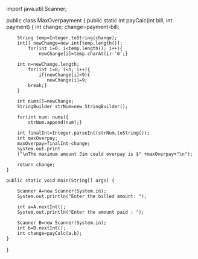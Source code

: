 import java.util.Scanner;

public class MaxOverpayment {
    public static int payCalc(int bill, int payment) {
        int change;
        change=payment-bill;
        
        String temp=Integer.toString(change);              
        int[] newChange=new int[temp.length()];
            for(int i=0; i<temp.length(); i++){
                newChange[i]=temp.charAt(i)-'0';}                               
            
        int n=newChange.length;
            for(int i=0; i<n; i++){
                if(newChange[i]<9){
                   newChange[i]=9;
            break;}
        }
                
        int nums[]=newChange;
        StringBuilder strNum=new StringBuilder();
        
        for(int num: nums){
            strNum.append(num);}
        
        int finalInt=Integer.parseInt(strNum.toString());     
        int maxOverpay;
        maxOverpay=finalInt-change;
        System.out.print
        ("\nThe maximum amount Jim could overpay is $" +maxOverpay+"\n");
                        
        return change;
    }
         
    public static void main(String[] args) {
        
        Scanner A=new Scanner(System.in);
        System.out.println("Enter the billed amount: ");
 
        int a=A.nextInt();
        System.out.println("Enter the amount paid : ");  
                
        Scanner B=new Scanner(System.in);
        int b=B.nextInt();
        int change=payCalc(a,b);
    }
}


